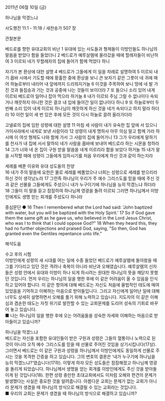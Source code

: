 2011년 06월 10일 (금)

하나님을 막겠느냐



사도행전 11:1 - 11:18 / 새찬송가 507 장


관찰본문 

베드로를 향한 유대교회의 비난 
1 유대에 있는 사도들과 형제들이 이방인들도 하나님의 말씀을 받았다 함을 들었더니 2 베드로가 예루살렘에 올라갔을 때에 할례자들이 비난하여 3 이르되 네가 무할례자의 집에 들어가 함께 먹었다 하니  

자기가 본 환상에 대한 설명 
4 베드로가 그들에게 이 일을 차례로 설명하여 5 이르되 내가 욥바 시에서 기도할 때에 황홀한 중에 환상을 보니 큰 보자기 같은 그릇이 네 귀에 매어 하늘로부터 내리어 내 앞에까지 드리워지거늘 6 이것을 주목하여 보니 땅에 네 발 가진 것과 들짐승과 기는 것과 공중에 나는 것들이 보이더라 7 또 들으니 소리 있어 내게 이르되 베드로야 일어나 잡아 먹으라 하거늘 8 내가 이르되 주님 그럴 수 없나이다 속되거나 깨끗하지 아니한 것은 결코 내 입에 들어간 일이 없나이다 하니 9 또 하늘로부터 두 번째 소리 있어 내게 이르되 하나님이 깨끗하게 하신 것을 네가 속되다고 하지 말라 하더라 10 이런 일이 세 번 있은 후에 모든 것이 다시 하늘로 끌려 올라가더라  

고넬료의 집에 임한 성령에 대한 설명 
11 마침 세 사람이 내가 유숙한 집 앞에 서 있으니 가이사랴에서 내게로 보낸 사람이라 12 성령이 내게 명하사 아무 의심 말고 함께 가라 하시매 이 여섯 형제도 나와 함께 가서 그 사람의 집에 들어가니 13 그가 우리에게 말하기를 천사가 내 집에 서서 말하되 네가 사람을 욥바에 보내어 베드로라 하는 시몬을 청하라 14 그가 너와 네 온 집이 구원 받을 말씀을 네게 이르리라 함을 보았다 하거늘 15 내가 말을 시작할 때에 성령이 그들에게 임하시기를 처음 우리에게 하신 것과 같이 하는지라  

세례를 베푼 이유와 유대 성도들의 찬양  
16 내가 주의 말씀에 요한은 물로 세례를 베풀었으나 너희는 성령으로 세례를 받으리라 하신 것이 생각났노라 17 그런즉 하나님이 우리가 주 예수 그리스도를 믿을 때에 주신 것과 같은 선물을 그들에게도 주셨으니 내가 누구이기에 하나님을 능히 막겠느냐 하더라 18 그들이 이 말을 듣고 잠잠하여 하나님께 영광을 돌려 이르되 그러면 하나님께서 이방인에게도 생명 얻는 회개를 주셨도다 하니라  

중심문단 ● 16 Then I remembered what the Lord had said: 'John baptized with water, but you will be baptized with the Holy Spirit.' 17 So if God gave them the same gift as he gave us, who believed in the Lord Jesus Christ, who was I to think that I could oppose God?" 18 When they heard this, they had no further objections and praised God, saying, "So then, God has granted even the Gentiles repentance unto life."

해석도움





수고 후의 시험  
이방인에게 성령의 새 시대를 여는 일에 수종 들었던 베드로가 예루살렘에 돌아왔을 때 그를 기다리고 있던 것은 격려나 축복이 아니라 비난과 오해였습니다. 예루살렘의 신자들은 성령 안에서 유대와 이방이 하나 되게 하시려는 원대한 하나님의 뜻을 깨닫지 못했던 것입니다. 먼저 우리는 하나님의 일을 행한 후에 이 같은 어려움이 올 수 있음을 인식하고 있어야 합니다. 이 같은 항의에 대해 베드로는 자신도 처음에 율법적인 태도에 매여 있었음을 기억하고 이해하는 마음으로 받아들입니다. 그리고 자신에게 일어난 일에 대해 너무도 상세히 설명하면서 오해를 풀기 위해 노력하고 있습니다. 지도자의 이 같은 이해심과 겸손한 태도는 자칫 위기로 발전할 수 있는 교회문제를 도리어 성숙의 기회로 바꾸어 놓고 있습니다.  
■ 나는 하나님의 일을 행한 후에 오는 어려움들을 성숙한 자세와 이해하는 마음으로 받아들이고 있습니까?   

하나님을 막겠느냐  
베드로는 자신을 포함한 유대인들이 받은 구원과 성령은 그들의 혈통이나 노력으로 된 것이 아니라 오직 예수 그리스도를 믿을 때 선물로 주어진 것임을 상기시킵니다(17상). 그러면서 베드로는 이 같은 구원과 성령을 하나님께서 이방인에게도 동일하게 선물로 주시는 것을 목격한 간증을 하고 있습니다. 그의 변호의 결론은 ‘내가 누구기에 하나님을 능히 막겠느냐?’였습니다(17하). 이렇게 하자 모든 성도들은 잠잠해졌고 하나님께 영광을 돌리게 되었습니다. 하나님께서 생명을 얻는 회개를 이방인에게도 주신 것을 받아들이게 된 것입니다(18). 한편 성령 충만한 초대교회에서도 이처럼 오해와 편견의 문제가 발생했다는 사실은 중요한 것을 알려줍니다. 아름다운 교회는 문제가 없는 교회가 아니라 문제가 생겼을 때 하나님의 방식으로 해결될 수 있는 교회라는 것입니다.  
■ 우리의 교회는 문제가 생겼을 때 하나님의 방식으로 해결하고 있습니까?